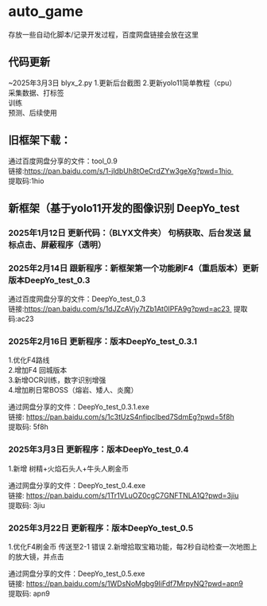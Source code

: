 # auto_game
存放一些自动化脚本/记录开发过程，百度网盘链接会放在这里

## 代码更新
~2025年3月3日 blyx_2.py
1.更新后台截图
2.更新yolo11简单教程（cpu）  
采集数据、打标签  
训练  
预测、后续使用

## 旧框架下载：

通过百度网盘分享的文件：tool_0.9  
链接:https://pan.baidu.com/s/1-jldbUh8tOeCrdZYw3geXg?pwd=1hio   
提取码:1hio

## 新框架（基于yolo11开发的图像识别 DeepYo_test

### 2025年1月12日 更新代码：（BLYX文件夹） 句柄获取、后台发送 鼠标点击、屏蔽程序（透明）

### 2025年2月14日 跟新程序：新框架第一个功能刷F4（重启版本）更新 版本DeepYo_test_0.3  

通过百度网盘分享的文件：DeepYo_test_0.3  
链接:https://pan.baidu.com/s/1dJZcAVjy7tZb1At0IPFA9g?pwd=ac23 
提取码:ac23  

### 2025年2月16日 更新程序：版本DeepYo_test_0.3.1
1.优化F4路线  
2.增加F4 回城版本  
3.新增OCR训练，数字识别增强  
4.增加刷日常BOSS（熔岩、矮人、炎魔）

通过网盘分享的文件：DeepYo_test_0.3.1.exe  
链接: https://pan.baidu.com/s/1c3tUzS4nfipcIbed7SdmEg?pwd=5f8h  
提取码: 5f8h


### 2025年3月3日 更新程序：版本DeepYo_test_0.4
1.新增 树精+火焰石头人+牛头人刷金币

通过网盘分享的文件：DeepYo_test_0.4.exe  
链接: https://pan.baidu.com/s/1Tr1VLuOZ0cgC7GNFTNLA1Q?pwd=3jiu   
提取码: 3jiu

### 2025年3月22日 更新程序：版本DeepYo_test_0.5
1.优化F4刷金币 传送至2-1 错误
2.新增拾取宝箱功能，每2秒自动检查一次地图上的放大镜，并点击
  
通过网盘分享的文件：DeepYo_test_0.5.exe  
链接: https://pan.baidu.com/s/1WDsNoMgbg9IiFdf7MrpyNQ?pwd=apn9  
提取码: apn9  

